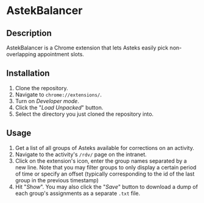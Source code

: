 # AstekBalancer

## Description

AstekBalancer is a Chrome extension that lets Asteks easily pick non-overlapping
appointment slots.

## Installation

1. Clone the repository.
1. Navigate to `chrome://extensions/`.
1. Turn on *Developer mode*.
1. Click the "*Load Unpacked*" button.
1. Select the directory you just cloned the repository into.

## Usage

1. Get a list of all groups of Asteks available for corrections on an activity.
1. Navigate to the activity's `/rdv/` page on the intranet.
1. Click on the extension's icon, enter the group names separated by a new line.
Note that you may filter groups to only display a certain period of time or
specify an offset (typically corresponding to the id of the last group in the
previous timestamp)
1. Hit "*Show*". You may also click the "*Save*" button to download a dump of
each group's assignments as a separate `.txt` file.
